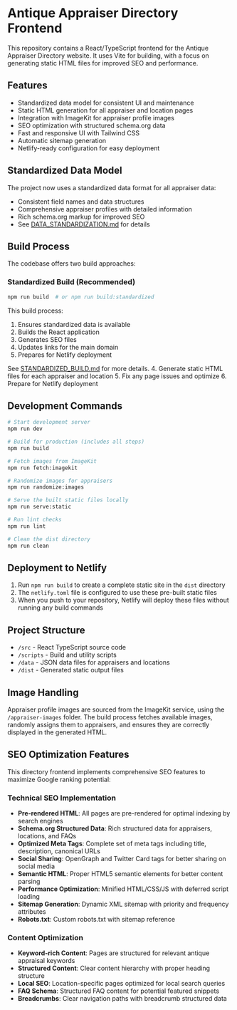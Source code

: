 # Antique Appraiser Directory Frontend

This repository contains a React/TypeScript frontend for the Antique Appraiser Directory website. It uses Vite for building, with a focus on generating static HTML files for improved SEO and performance.

## Features

- Standardized data model for consistent UI and maintenance
- Static HTML generation for all appraiser and location pages
- Integration with ImageKit for appraiser profile images
- SEO optimization with structured schema.org data
- Fast and responsive UI with Tailwind CSS
- Automatic sitemap generation
- Netlify-ready configuration for easy deployment

## Standardized Data Model

The project now uses a standardized data format for all appraiser data:

- Consistent field names and data structures
- Comprehensive appraiser profiles with detailed information
- Rich schema.org markup for improved SEO
- See [DATA_STANDARDIZATION.md](./DATA_STANDARDIZATION.md) for details

## Build Process

The codebase offers two build approaches:

### Standardized Build (Recommended)

```bash
npm run build  # or npm run build:standardized
```

This build process:
1. Ensures standardized data is available
2. Builds the React application
3. Generates SEO files
4. Updates links for the main domain
5. Prepares for Netlify deployment

See [STANDARDIZED_BUILD.md](./STANDARDIZED_BUILD.md) for more details.
4. Generate static HTML files for each appraiser and location
5. Fix any page issues and optimize
6. Prepare for Netlify deployment

## Development Commands

```bash
# Start development server
npm run dev

# Build for production (includes all steps)
npm run build

# Fetch images from ImageKit
npm run fetch:imagekit

# Randomize images for appraisers
npm run randomize:images

# Serve the built static files locally
npm run serve:static

# Run lint checks
npm run lint

# Clean the dist directory
npm run clean
```

## Deployment to Netlify

1. Run `npm run build` to create a complete static site in the `dist` directory
2. The `netlify.toml` file is configured to use these pre-built static files
3. When you push to your repository, Netlify will deploy these files without running any build commands

## Project Structure

- `/src` - React TypeScript source code
- `/scripts` - Build and utility scripts
- `/data` - JSON data files for appraisers and locations
- `/dist` - Generated static output files

## Image Handling

Appraiser profile images are sourced from the ImageKit service, using the `/appraiser-images` folder. The build process fetches available images, randomly assigns them to appraisers, and ensures they are correctly displayed in the generated HTML.

## SEO Optimization Features

This directory frontend implements comprehensive SEO features to maximize Google ranking potential:

### Technical SEO Implementation

- **Pre-rendered HTML**: All pages are pre-rendered for optimal indexing by search engines
- **Schema.org Structured Data**: Rich structured data for appraisers, locations, and FAQs
- **Optimized Meta Tags**: Complete set of meta tags including title, description, canonical URLs
- **Social Sharing**: OpenGraph and Twitter Card tags for better sharing on social media
- **Semantic HTML**: Proper HTML5 semantic elements for better content parsing
- **Performance Optimization**: Minified HTML/CSS/JS with deferred script loading
- **Sitemap Generation**: Dynamic XML sitemap with priority and frequency attributes
- **Robots.txt**: Custom robots.txt with sitemap reference

### Content Optimization

- **Keyword-rich Content**: Pages are structured for relevant antique appraisal keywords
- **Structured Content**: Clear content hierarchy with proper heading structure
- **Local SEO**: Location-specific pages optimized for local search queries
- **FAQ Schema**: Structured FAQ content for potential featured snippets
- **Breadcrumbs**: Clear navigation paths with breadcrumb structured data
